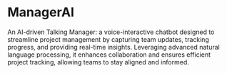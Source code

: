# ManagerAI
An AI-driven Talking Manager: a voice-interactive chatbot designed to streamline project management by capturing team updates, tracking progress, and providing real-time insights. Leveraging advanced natural language processing, it enhances collaboration and ensures efficient project tracking, allowing teams to stay aligned and informed.
